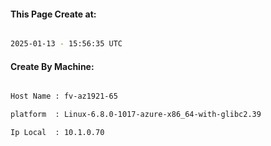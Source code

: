 
   
#### This Page Create at:

```bash

2025-01-13 - 15:56:35 UTC

```

#### Create By Machine:

```bash

Host Name : fv-az1921-65

platform  : Linux-6.8.0-1017-azure-x86_64-with-glibc2.39

Ip Local  : 10.1.0.70

```

